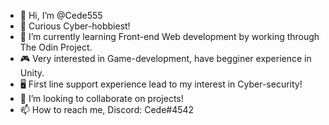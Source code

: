 - 👋 Hi, I’m @Cede555
- 👀 Curious Cyber-hobbiest!
- 🌱 I’m currently learning Front-end Web development by working through The Odin Project.
- 🎮 Very interested in Game-development, have begginer experience in Unity.
- 🖥️ First line support experience lead to my interest in Cyber-security!
- 💞️ I’m looking to collaborate on projects!
- 📫 How to reach me, Discord: Cede#4542
